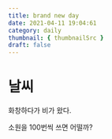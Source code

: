 ```yaml
---
title: brand new day
date: 2021-04-11 19:04:61
category: daily
thumbnail: { thumbnailSrc }
draft: false
---
```


# 날씨

화창하다가 비가 왔다.

소원을 100번씩 쓰면 어떨까?
